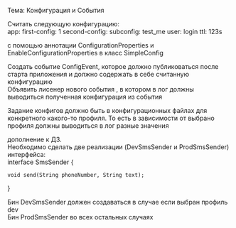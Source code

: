 Тема: Конфигурация и События  
  
Считать следующую конфигурацию:  
app:
    first-config: 1
    second-config:
        subconfig: test_me
        user: login
        ttl: 123s
  
с помощью аннотации ConfigurationProperties и EnableConfigurationProperties в класс SimpleConfig  

Создать событие ConfigEvent, которое должно публиковаться после старта приложения и должно содержать в себе считанную конфигурацию  
Объявить лисенер нового события , в котором в лог должны выводиться полученная конфигурация из события  

Задание конфигов должно быть в конфигурационных файлах для конкретного какого-то профиля. То есть в зависимости от выбрано профиля должны выводиться в лог разные значения  

дополнение к ДЗ.  
Необходимо сделать две реализации (DevSmsSender и ProdSmsSender) интерфейса:  
interface SmsSender {  
  
    void send(String phoneNumber, String text);  
}  
  
Бин DevSmsSender должен создаваться в случае если выбран профиль dev  
Бин ProdSmsSender во всех остальных случаях  
